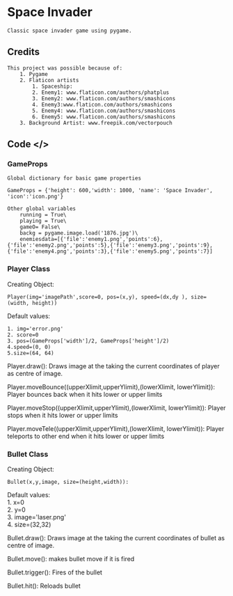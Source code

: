 # Space Invader
    Classic space invader game using pygame.
## Credits
    This project was possible because of:
        1. Pygame
        2. Flaticon artists
            1. Spaceship:
            2. Enemy1: www.flaticon.com/authors/phatplus
            3. Enemy2: www.flaticon.com/authors/smashicons
            4. Enemy3:www.flaticon.com/authors/smashicons
            5. Enemy4: www.flaticon.com/authors/smashicons
            6. Enemy5: www.flaticon.com/authors/smashicons
        3. Background Artist: www.freepik.com/vectorpouch
## Code </>

### GameProps
    Global dictionary for basic game properties
```GameProps = {'height': 600,'width': 1000, 'name': 'Space Invader', 'icon':'icon.png'} ```
    
    Other global variables
        running = True\
        playing = True\
        gameO= False\
        backg = pygame.image.load('1876.jpg')\
        enemiesdata=[{'file':'enemy1.png','points':6},{'file':'enemy2.png','points':5},{'file':'enemy3.png','points':9},{'file':'enemy4.png','points':3},{'file':'enemy5.png','points':7}]


###  Player Class
Creating Object:

 ```Player(img='imagePath',score=0, pos=(x,y), speed=(dx,dy ), size=(width, height))```

Default values:

    1. img='error.png'
    2. score=0
    3. pos=(GameProps['width']/2, GameProps['height']/2)
    4.speed=(0, 0)
    5.size=(64, 64)

Player.draw(): 
    Draws image at the taking the current coordinates of player as centre of image.

Player.moveBounce((upperXlimit,upperYlimit),(lowerXlimit, lowerYlimit)):
    Player bounces back when it hits lower or upper limits

Player.moveStop((upperXlimit,upperYlimit),(lowerXlimit, lowerYlimit)):
    Player stops when it hits lower or upper limits

Player.moveTele((upperXlimit,upperYlimit),(lowerXlimit, lowerYlimit)):
    Player teleports to other end when it hits lower or upper limits

###  Bullet Class
Creating Object:

```Bullet(x,y,image, size=(height,width)):```
 

Default values:\
    1. x=0\
    2. y=0\
    3. image='laser.png'\
    4. size=(32,32)

Bullet.draw(): 
    Draws image at the taking the current coordinates of bullet as centre of image.

Bullet.move(): makes bullet move if it is fired

Bullet.trigger():
    Fires of the bullet

Bullet.hit():
    Reloads bullet


